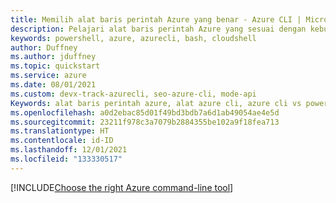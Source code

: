 ```yaml
---
title: Memilih alat baris perintah Azure yang benar - Azure CLI | Microsoft Docs
description: Pelajari alat baris perintah Azure yang sesuai dengan kebutuhan Anda dengan perbandingan Azure CLI vs Azure PowerShell — mulai menggunakan alat baris perintah pilihan Anda.
keywords: powershell, azure, azurecli, bash, cloudshell
author: Duffney
ms.author: jduffney
ms.topic: quickstart
ms.service: azure
ms.date: 08/01/2021
ms.custom: devx-track-azurecli, seo-azure-cli, mode-api
Keywords: alat baris perintah azure, alat azure cli, azure cli vs powershell, azure cli powershell, powershell cli, azure cli vs cloud shell, lingkungan shell
ms.openlocfilehash: a0d2ebac85d01f49bd3bdb7a6d1ab49054ae4e5d
ms.sourcegitcommit: 23211f978c3a7079b2884355be102a9f18fea713
ms.translationtype: HT
ms.contentlocale: id-ID
ms.lasthandoff: 12/01/2021
ms.locfileid: "133330517"
---
```

[!INCLUDE[Choose the right Azure command-line tool](~/azure-dev-docs-pr/articles/includes/choose-the-right-azure-command-line-tool.md)]
